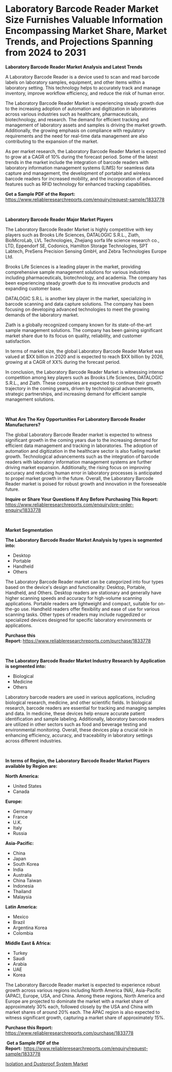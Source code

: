 <p><h1>Laboratory Barcode Reader Market Size Furnishes Valuable Information Encompassing Market Share, Market Trends, and Projections Spanning from 2024 to 2031</h1></p><p><strong>Laboratory Barcode Reader Market Analysis and Latest Trends</strong></p>
<p><p>A Laboratory Barcode Reader is a device used to scan and read barcode labels on laboratory samples, equipment, and other items within a laboratory setting. This technology helps to accurately track and manage inventory, improve workflow efficiency, and reduce the risk of human error.</p><p>The Laboratory Barcode Reader Market is experiencing steady growth due to the increasing adoption of automation and digitization in laboratories across various industries such as healthcare, pharmaceuticals, biotechnology, and research. The demand for efficient tracking and management of laboratory assets and samples is driving the market growth. Additionally, the growing emphasis on compliance with regulatory requirements and the need for real-time data management are also contributing to the expansion of the market.</p><p>As per market research, the Laboratory Barcode Reader Market is expected to grow at a CAGR of 10% during the forecast period. Some of the latest trends in the market include the integration of barcode readers with laboratory information management systems (LIMS) for seamless data capture and management, the development of portable and wireless barcode readers for increased mobility, and the incorporation of advanced features such as RFID technology for enhanced tracking capabilities.</p></p>
<p><strong>Get a Sample PDF of the Report:&nbsp;</strong> <a href="https://www.reliableresearchreports.com/enquiry/request-sample/1833778">https://www.reliableresearchreports.com/enquiry/request-sample/1833778</a></p>
<p>&nbsp;</p>
<p><strong>Laboratory Barcode Reader Major Market Players</strong></p>
<p><p>The Laboratory Barcode Reader Market is highly competitive with key players such as Brooks Life Sciences, DATALOGIC S.R.L., Ziath, BioMicroLab, LVL Technologies, Zhejiang sorfa life science research co., LTD, Eppendorf SE, Codonics, Hamilton Storage Technologies, SPT Labtech, PreSens Precision Sensing GmbH, and Zebra Technologies Europe Ltd. </p><p>Brooks Life Sciences is a leading player in the market, providing comprehensive sample management solutions for various industries including pharmaceuticals, biotechnology, and academia. The company has been experiencing steady growth due to its innovative products and expanding customer base.</p><p>DATALOGIC S.R.L. is another key player in the market, specializing in barcode scanning and data capture solutions. The company has been focusing on developing advanced technologies to meet the growing demands of the laboratory market.</p><p>Ziath is a globally recognized company known for its state-of-the-art sample management solutions. The company has been gaining significant market share due to its focus on quality, reliability, and customer satisfaction.</p><p>In terms of market size, the global Laboratory Barcode Reader Market was valued at $XX billion in 2020 and is expected to reach $XX billion by 2026, growing at a CAGR of XX% during the forecast period.</p><p>In conclusion, the Laboratory Barcode Reader Market is witnessing intense competition among key players such as Brooks Life Sciences, DATALOGIC S.R.L., and Ziath. These companies are expected to continue their growth trajectory in the coming years, driven by technological advancements, strategic partnerships, and increasing demand for efficient sample management solutions.</p></p>
<p>&nbsp;</p>
<p><strong>What Are The Key Opportunities For Laboratory Barcode Reader Manufacturers?</strong></p>
<p><p>The global Laboratory Barcode Reader market is expected to witness significant growth in the coming years due to the increasing demand for efficient data management and tracking in laboratories. The adoption of automation and digitization in the healthcare sector is also fueling market growth. Technological advancements such as the integration of barcode readers with laboratory information management systems are further driving market expansion. Additionally, the rising focus on improving accuracy and reducing human error in laboratory processes is anticipated to propel market growth in the future. Overall, the Laboratory Barcode Reader market is poised for robust growth and innovation in the foreseeable future.</p></p>
<p><strong>Inquire or Share Your Questions If Any Before Purchasing This Report:</strong> <a href="https://www.reliableresearchreports.com/enquiry/pre-order-enquiry/1833778">https://www.reliableresearchreports.com/enquiry/pre-order-enquiry/1833778</a></p>
<p>&nbsp;</p>
<p><strong>Market Segmentation</strong></p>
<p><strong>The Laboratory Barcode Reader Market Analysis by types is segmented into:</strong></p>
<p><ul><li>Desktop</li><li>Portable</li><li>Handheld</li><li>Others</li></ul></p>
<p><p>The Laboratory Barcode Reader market can be categorized into four types based on the device's design and functionality: Desktop, Portable, Handheld, and Others. Desktop readers are stationary and generally have higher scanning speeds and accuracy for high-volume scanning applications. Portable readers are lightweight and compact, suitable for on-the-go use. Handheld readers offer flexibility and ease of use for various scanning tasks. Other types of readers may include ruggedized or specialized devices designed for specific laboratory environments or applications.</p></p>
<p><strong>Purchase this Report:&nbsp;</strong><a href="https://www.reliableresearchreports.com/purchase/1833778">https://www.reliableresearchreports.com/purchase/1833778</a></p>
<p>&nbsp;</p>
<p><strong>The Laboratory Barcode Reader Market Industry Research by Application is segmented into:</strong></p>
<p><ul><li>Biological</li><li>Medicine</li><li>Others</li></ul></p>
<p><p>Laboratory barcode readers are used in various applications, including biological research, medicine, and other scientific fields. In biological research, barcode readers are essential for tracking and managing samples and data. In medicine, these devices help ensure accurate patient identification and sample labeling. Additionally, laboratory barcode readers are utilized in other sectors such as food and beverage testing and environmental monitoring. Overall, these devices play a crucial role in enhancing efficiency, accuracy, and traceability in laboratory settings across different industries.</p></p>
<p>&nbsp;</p>
<p><strong>In terms of Region, the Laboratory Barcode Reader Market Players available by Region are:</strong></p>
<p>
    <p> <strong> North America: </strong>
        <ul>
            <li>United States</li>
            <li>Canada</li>
        </ul>
        </p> 
    <p> <strong> Europe: </strong>
        <ul>
            <li>Germany</li>
            <li>France</li>
            <li>U.K.</li>
            <li>Italy</li>
            <li>Russia</li>
        </ul>
        </p> 
    <p> <strong> Asia-Pacific: </strong>
        <ul>
            <li>China</li>
            <li>Japan</li>
            <li>South Korea</li>
            <li>India</li>
            <li>Australia</li>
            <li>China Taiwan</li>
            <li>Indonesia</li>
            <li>Thailand</li>
            <li>Malaysia</li>
        </ul>
        </p> 
    <p> <strong> Latin America: </strong>
        <ul>
            <li>Mexico</li>
            <li>Brazil</li>
            <li>Argentina Korea</li>
            <li>Colombia</li>
        </ul>
        </p> 
    <p> <strong> Middle East & Africa: </strong>
        <ul>
            <li>Turkey</li>
            <li>Saudi</li>
            <li>Arabia</li>
            <li>UAE</li>
            <li>Korea</li>
        </ul>
    </p>
    </p>
<p><p>The Laboratory Barcode Reader market is expected to experience robust growth across various regions including North America (NA), Asia-Pacific (APAC), Europe, USA, and China. Among these regions, North America and Europe are projected to dominate the market with a market share of approximately 30% each, followed closely by the USA and China with market shares of around 20% each. The APAC region is also expected to witness significant growth, capturing a market share of approximately 15%.</p></p>
<p><strong>Purchase this Report: </strong><a href="https://www.reliableresearchreports.com/purchase/1833778">https://www.reliableresearchreports.com/purchase/1833778</a></p>
<p>&nbsp;<strong>Get a Sample PDF of the Report:&nbsp;&nbsp;</strong><a href="https://www.reliableresearchreports.com/enquiry/request-sample/1833778">https://www.reliableresearchreports.com/enquiry/request-sample/1833778</a></p>
<p><strong></strong></p>
<p><p><a href="https://github.com/RichRobinson5/Market-Research-Report-List-3/blob/main/isolation-and-dustproof-system-market.md">Isolation and Dustproof System Market</a></p></p>